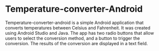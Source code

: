 # Temperature-converter-Android
Temperature-converter-android is a simple Android application that converts temperatures between Celsius and Fahrenheit. It was created using Android Studio and Java. The app has two radio buttons that allow users to select the conversion method, and a button to trigger the conversion. The results of the conversion are displayed in a text field.
